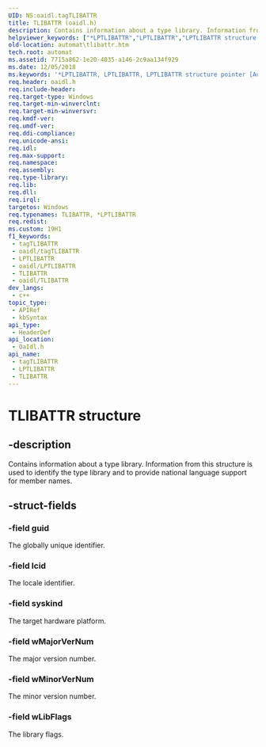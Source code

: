 ```yaml
---
UID: NS:oaidl.tagTLIBATTR
title: TLIBATTR (oaidl.h)
description: Contains information about a type library. Information from this structure is used to identify the type library and to provide national language support for member names.
helpviewer_keywords: ["*LPTLIBATTR","LPTLIBATTR","LPTLIBATTR structure pointer [Automation]","TLIBATTR","TLIBATTR structure [Automation]","_oa96_TLIBATTR","automat.tlibattr","oaidl/LPTLIBATTR","oaidl/TLIBATTR"]
old-location: automat\tlibattr.htm
tech.root: automat
ms.assetid: 7715a862-1e20-4035-a146-2c9aa134f929
ms.date: 12/05/2018
ms.keywords: '*LPTLIBATTR, LPTLIBATTR, LPTLIBATTR structure pointer [Automation], TLIBATTR, TLIBATTR structure [Automation], _oa96_TLIBATTR, automat.tlibattr, oaidl/LPTLIBATTR, oaidl/TLIBATTR'
req.header: oaidl.h
req.include-header: 
req.target-type: Windows
req.target-min-winverclnt: 
req.target-min-winversvr: 
req.kmdf-ver: 
req.umdf-ver: 
req.ddi-compliance: 
req.unicode-ansi: 
req.idl: 
req.max-support: 
req.namespace: 
req.assembly: 
req.type-library: 
req.lib: 
req.dll: 
req.irql: 
targetos: Windows
req.typenames: TLIBATTR, *LPTLIBATTR
req.redist: 
ms.custom: 19H1
f1_keywords:
 - tagTLIBATTR
 - oaidl/tagTLIBATTR
 - LPTLIBATTR
 - oaidl/LPTLIBATTR
 - TLIBATTR
 - oaidl/TLIBATTR
dev_langs:
 - c++
topic_type:
 - APIRef
 - kbSyntax
api_type:
 - HeaderDef
api_location:
 - OaIdl.h
api_name:
 - tagTLIBATTR
 - LPTLIBATTR
 - TLIBATTR
---
```


# TLIBATTR structure


## -description

Contains information about a type library. Information from this structure is used to identify the type library and to provide national language support for member names.

## -struct-fields

### -field guid

The globally unique identifier.

### -field lcid

The locale identifier.

### -field syskind

The target hardware platform.

### -field wMajorVerNum

The major version number.

### -field wMinorVerNum

The minor version number.

### -field wLibFlags

The library flags.

